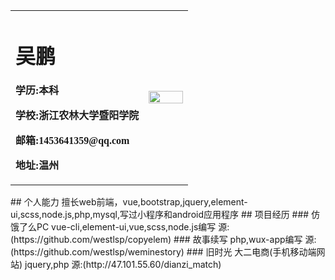 <table border="0" style="font-family:'楷体';">
  <tr>
    <td width="75%">
      <h1>吴鹏</h1>
      <p><b>学历:本科</b></p>
      <p><b>学校:浙江农林大学暨阳学院</b></p>
      <p><b>邮箱:1453641359@qq.com</b></p>
      <p><b>地址:温州</b></p>
    </td>
    <td width="25%">
      <img src="https://c-ssl.duitang.com/uploads/item/201712/22/20171222223729_d8HCB.jpeg" width="100%">
    </td>
  </tr>
</table>
## 个人能力
擅长web前端，vue,bootstrap,jquery,element-ui,scss,node.js,php,mysql,写过小程序和android应用程序
## 项目经历
### 仿饿了么PC
vue-cli,element-ui,vue,scss,node.js编写
源:(https://github.com/westlsp/copyelem)
### 故事续写
php,wux-app编写
源:(https://github.com/westlsp/weminestory)
### 旧时光
大二电商(手机移动端网站)
jquery,php
源:(http://47.101.55.60/dianzi_match)

